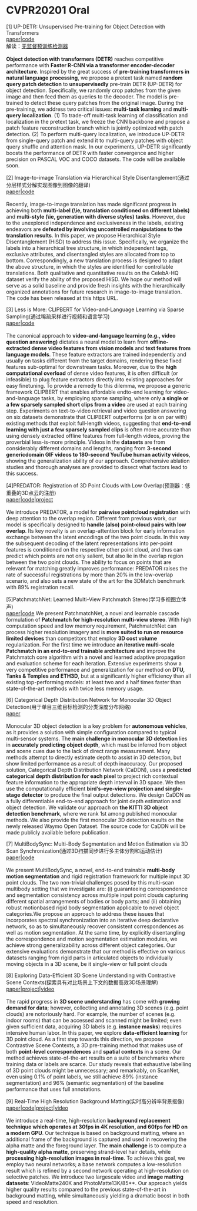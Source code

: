 # CVPR20201 Oral

[1] UP-DETR: Unsupervised Pre-training for Object Detection with Transformers<br>
[paper](https://arxiv.org/pdf/2011.09094.pdf)|[code](https://github.com/dddzg/up-detr)<br>
解读：[无监督预训练检测器](https://www.zhihu.com/question/432321109/answer/1606004872)<br><br>
**Object detection with transformers (DETR)** reaches competitive performance with **Faster R-CNN via a transformer encoder-decoder architecture**. Inspired by the great success of **pre-training transformers in natural language processing**, we propose a pretext task named **random query patch detection** to **unsupervisedly** pre-train DETR (UP-DETR) for object detection. Specifically, we randomly crop patches from the given image and then feed them as queries to the decoder. The model is pre-trained to detect these query patches from the original image. During the pre-training, we address two critical issues: **multi-task learning** and **multi-query localization**. (1) To trade-off multi-task learning of classification and localization in the pretext task, we freeze the CNN backbone and propose a patch feature reconstruction branch which is jointly optimized with patch detection. (2) To perform multi-query localization, we introduce UP-DETR from single-query patch and extend it to multi-query patches with object query shuffle and attention mask. In our experiments, UP-DETR significantly boosts the performance of DETR with faster convergence and higher precision on PASCAL VOC and COCO datasets. The code will be available soon.

[2] Image-to-image Translation via Hierarchical Style Disentanglement(通过分层样式分解实现图像到图像的翻译)<br>
[paper](https://arxiv.org/abs/2103.01456)|[code](https://github.com/imlixinyang/HiSD)<br><br>
Recently, image-to-image translation has made significant progress in achieving both **multi-label (\ie, translation conditioned on different labels)** and **multi-style (\ie, generation with diverse styles) tasks**. However, due to the unexplored independence and exclusiveness in the labels, existing endeavors are **defeated by involving uncontrolled manipulations to the translation results**. In this paper, we propose Hierarchical Style Disentanglement (HiSD) to address this issue. Specifically, we organize the labels into a hierarchical tree structure, in which independent tags, exclusive attributes, and disentangled styles are allocated from top to bottom. Correspondingly, a new translation process is designed to adapt the above structure, in which the styles are identified for controllable translations. Both qualitative and quantitative results on the CelebA-HQ dataset verify the ability of the proposed HiSD. We hope our method will serve as a solid baseline and provide fresh insights with the hierarchically organized annotations for future research in image-to-image translation. The code has been released at this https URL.

[3] Less is More: CLIPBERT for Video-and-Language Learning via Sparse Sampling(通过稀疏采样进行视频和语言学习)<br>
[paper](https://arxiv.org/pdf/2102.06183.pdf)|[code](https://github.com/jayleicn/ClipBERT)<br><br>
The canonical approach to **video-and-language learning (e.g., video question answering)** dictates a neural model to learn from **offline-extracted dense video features from vision models** and **text features from language models**. These feature extractors are trained independently and usually on tasks different from the target domains, rendering these fixed features sub-optimal for downstream tasks. Moreover, due to the **high computational overload** of dense video features, it is often difficult (or infeasible) to plug feature extractors directly into existing approaches for easy finetuning. To provide a remedy to this dilemma, we propose a generic framework CLIPBERT that enables affordable endto-end learning for video-and-language tasks, by employing sparse sampling, where only **a single or a few sparsely sampled short clips from a video** are used at each training step. Experiments on text-to-video retrieval and video question answering on six datasets demonstrate that CLIPBERT outperforms (or is on par with) existing methods that exploit full-length videos, suggesting that **end-to-end learning with just a few sparsely sampled clips** is often more accurate than using densely extracted offline features from full-length videos, proving the proverbial less-is-more principle. Videos in the **datasets** are from considerably different domains and lengths, ranging from **3-second genericdomain GIF videos to 180-second YouTube human activity videos**, showing the generalization ability of our approach. Comprehensive ablation studies and thorough analyses are provided to dissect what factors lead to this success.

[4]PREDATOR: Registration of 3D Point Clouds with Low Overlap(预测器：低重叠的3D点云的注册)<br>
[paper](https://arxiv.org/pdf/2011.13005.pdf)|[code](https://github.com/ShengyuH/OverlapPredator)|[project](https://overlappredator.github.io/)<br><br>
We introduce PREDATOR, a model for **pairwise pointcloud registration** with deep attention to the overlap region. Different from previous work, our model is specifically designed to **handle (also) point-cloud pairs with low overlap**. Its key novelty is an overlap-attention block for early information exchange between the latent encodings of the two point clouds. In this way the subsequent decoding of the latent representations into per-point features is conditioned on the respective other point cloud, and thus can predict which points are not only salient, but also lie in the overlap region between the two point clouds. The ability to focus
on points that are relevant for matching greatly improves performance: PREDATOR raises the rate of successful registrations by more than 20% in the low-overlap scenario,
and also sets a new state of the art for the 3DMatch benchmark with 89% registration recall. 

[5]PatchmatchNet: Learned Multi-View Patchmatch Stereo(学习多视图立体声)<br>
[paper](https://arxiv.org/abs/2012.01411)|[code](https://github.com/FangjinhuaWang/PatchmatchNet)
We present PatchmatchNet, a novel and learnable cascade formulation of **Patchmatch for high-resolution multi-view stereo**. With high computation speed and low memory requirement, PatchmatchNet can process higher resolution imagery and is **more suited to run on resource limited devices** than competitors that employ **3D cost volume** regularization. For the first time we introduce **an iterative multi-scale Patchmatch in an end-to-end trainable architecture** and improve the Patchmatch core algorithm with a novel and learned adaptive propagation and evaluation scheme for each iteration. Extensive experiments show a very competitive performance and generalization for our method on **DTU, Tanks & Temples and ETH3D**, but at a significantly higher efficiency than all existing top-performing models: at least two and a half times faster than state-of-the-art methods with twice less memory usage.

[6] Categorical Depth Distribution Network for Monocular 3D Object Detection(用于单目三维目标检测的分类深度分布网络)<br>
[paper](https://arxiv.org/abs/2103.01100)<br><br>
Monocular 3D object detection is a key problem for **autonomous vehicles**, as it provides a solution with simple configuration compared to typical multi-sensor systems.
The **main challenge in monocular 3D detection** lies in **accurately predicting object depth**, which must be inferred from object and scene cues due to the lack of direct range measurement. Many methods attempt to directly estimate depth to assist in 3D detection, but show limited performance as a result of depth inaccuracy. Our proposed solution, Categorical Depth Distribution Network (CaDDN), uses a **predicted categorical depth distribution for each pixel** to project rich contextual feature information to the appropriate depth interval in 3D space. We then use the computationally efficient **bird’s-eye-view projection and single-stage detector** to produce the final output detections. We design CaDDN as a fully differentiable end-to-end approach for joint depth estimation and object detection. We validate our approach on **the KITTI 3D object detection benchmark**, where we rank 1st among published monocular methods. We also provide the first monocular 3D detection results on the
newly released Waymo Open Dataset. The source code for CaDDN will be made publicly available before publication.

[7] MultiBodySync: Multi-Body Segmentation and Motion Estimation via 3D Scan Synchronization(通过3D扫描同步进行多主体分割和运动估计)<br>
[paper](https://arxiv.org/pdf/2101.06605.pdf)|[code](https://github.com/huangjh-pub/multibody-sync)<br><br>
We present MultiBodySync, a novel, end-to-end trainable **multi-body motion segmentation** and rigid registration framework for multiple input 3D point clouds. The
two non-trivial challenges posed by this multi-scan multibody setting that we investigate are: (i) guaranteeing correspondence and segmentation consistency across multiple input point clouds capturing different spatial arrangements of bodies or body parts; and (ii) obtaining robust motionbased rigid body segmentation applicable to novel object categories.We propose an approach to address these issues that incorporates spectral synchronization into an iterative deep declarative network, so as to simultaneously recover consistent correspondences as well as motion segmentation. At the same time, by explicitly disentangling the correspondence and motion segmentation estimation modules, we achieve strong generalizability across different object categories. Our extensive evaluations demonstrate that our method is effective on various datasets ranging from rigid parts in articulated objects to individually moving objects in a 3D scene, be it single-view or full point clouds

[8] Exploring Data-Efficient 3D Scene Understanding with Contrastive Scene Contexts(探索具有对比场景上下文的数据高效3D场景理解)<br>
[paper](http://arxiv.org/abs/2012.09165)|[project](http://sekunde.github.io/project_efficient)|[video](http://youtu.be/E70xToZLgs4)<br><br>
The rapid progress in **3D scene understanding** has come with **growing demand for data**; however, collecting and annotating 3D scenes (e.g. point clouds) are notoriously hard. For example, the number of scenes (e.g. indoor rooms) that can be accessed and scanned might be limited; even given sufficient data, acquiring 3D labels (e.g. **instance masks**) requires intensive human labor. In this paper, we explore **data-efficient learning** for 3D point cloud. As a first step towards this direction, we propose Contrastive Scene Contexts, a 3D pre-training method that makes use of both **point-level correspondences** and **spatial contexts** in a scene. Our method achieves state-of-the-art results on a suite of benchmarks where training data or labels are scarce. Our study reveals that exhaustive labelling of 3D point clouds might be unnecessary; and remarkably, on ScanNet, even using 0.1% of point labels, we still achieve 89% (instance segmentation) and 96% (semantic segmentation) of the baseline performance that uses full annotations.

[9] Real-Time High Resolution Background Matting(实时高分辨率背景抠像)<br>
[paper](https://arxiv.org/abs/2012.07810)|[code](https://github.com/PeterL1n/BackgroundMattingV2)|[project](https://grail.cs.washington.edu/projects/background-matting-v2/)|[video](https://youtu.be/oMfPTeYDF9g)<br><br>
We introduce a real-time, high-resolution **background replacement technique which operates at 30fps in 4K resolution, and 60fps for HD on a modern GPU**. Our technique is based on background matting, where an additional frame of the background is captured and used in recovering the alpha matte and the foreground layer. The **main challenge** is to compute a **high-quality alpha matte**, preserving strand-level hair details, while **processing high-resolution images in real-time**. To achieve this goal, we employ two neural networks; a base network computes a low-resolution result which is refined by a second network operating at high-resolution on selective patches. We introduce two largescale video and **image matting datasets**: VideoMatte240K and PhotoMatte13K/85**. Our approach yields higher quality results compared to the previous state-of-the-art in background matting, while simultaneously yielding a dramatic boost in both speed and resolution.
